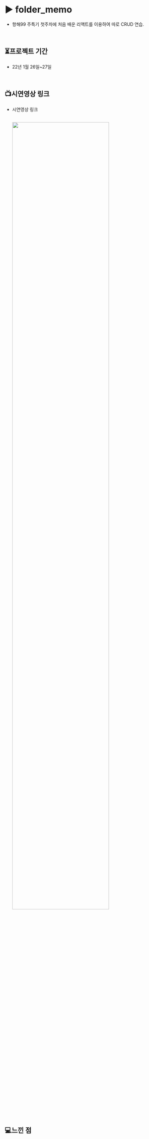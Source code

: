 



<br>

#  ▶ folder_memo

+ 항해99 주특기 첫주차에 처음 배운 리액트를 이용하여 따로 CRUD 연습.


<br>

## ⏳프로젝트 기간
- 22년 1월 26일~27일

<br>


## 📺시연영상 링크

- 시연영상 링크

   <br ><img width="80%" src="https://ifh.cc/g/F00TLm.gif"/>


<br>

## 💻느낀 점


